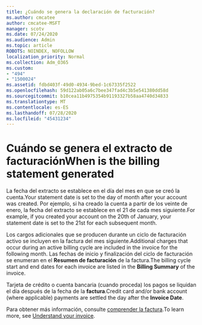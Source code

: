 ```yaml
---
title: ¿Cuándo se genera la declaración de facturación?
ms.author: cmcatee
author: cmcatee-MSFT
manager: scotv
ms.date: 07/24/2020
ms.audience: Admin
ms.topic: article
ROBOTS: NOINDEX, NOFOLLOW
localization_priority: Normal
ms.collection: Adm_O365
ms.custom:
- "494"
- "1500024"
ms.assetid: fdbd403f-49d0-4934-9bed-1c67335f2522
ms.openlocfilehash: 59d122ab05a6c7bee347fad4c3b5e541380dd58d
ms.sourcegitcommit: b10cea11b4975354b91193327b58aa4740d34833
ms.translationtype: MT
ms.contentlocale: es-ES
ms.lasthandoff: 07/28/2020
ms.locfileid: "45431234"
---
```

# <a name="when-is-the-billing-statement-generated"></a><span data-ttu-id="135f3-102">Cuándo se genera el extracto de facturación</span><span class="sxs-lookup"><span data-stu-id="135f3-102">When is the billing statement generated</span></span>

<span data-ttu-id="135f3-103">La fecha del extracto se establece en el día del mes en que se creó la cuenta.</span><span class="sxs-lookup"><span data-stu-id="135f3-103">Your statement date is set to the day of month after your account was created.</span></span> <span data-ttu-id="135f3-104">Por ejemplo, si ha creado la cuenta a partir de los veinte de enero, la fecha del extracto se establece en el 21 de cada mes siguiente.</span><span class="sxs-lookup"><span data-stu-id="135f3-104">For example, if you created your account on the 20th of January, your statement date is set to the 21st for each subsequent month.</span></span>

<span data-ttu-id="135f3-105">Los cargos adicionales que se producen durante un ciclo de facturación activo se incluyen en la factura del mes siguiente.</span><span class="sxs-lookup"><span data-stu-id="135f3-105">Additional charges that occur during an active billing cycle are included in the invoice for the following month.</span></span> <span data-ttu-id="135f3-106">Las fechas de inicio y finalización del ciclo de facturación se enumeran en el **Resumen de facturación** de la factura.</span><span class="sxs-lookup"><span data-stu-id="135f3-106">The billing cycle start and end dates for each invoice are listed in the **Billing Summary** of the invoice.</span></span>

<span data-ttu-id="135f3-107">Tarjeta de crédito o cuenta bancaria (cuando proceda) los pagos se liquidan el día después de la fecha de la **factura**.</span><span class="sxs-lookup"><span data-stu-id="135f3-107">Credit card and/or bank account (where applicable) payments are settled the day after the **Invoice Date**.</span></span>
  
<span data-ttu-id="135f3-108">Para obtener más información, consulte [comprender la factura](https://docs.microsoft.com/microsoft-365/commerce/billing-and-payments/understand-your-invoice2).</span><span class="sxs-lookup"><span data-stu-id="135f3-108">To learn more, see [Understand your invoice](https://docs.microsoft.com/microsoft-365/commerce/billing-and-payments/understand-your-invoice2).</span></span>